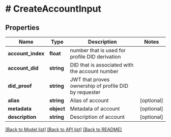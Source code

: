 # # CreateAccountInput

## Properties

Name | Type | Description | Notes
------------ | ------------- | ------------- | -------------
**account_index** | **float** | number that is used for profile DID derivation |
**account_did** | **string** | DID that is associated with the account number |
**did_proof** | **string** | JWT that proves ownership of profile DID by requester |
**alias** | **string** | Alias of account | [optional]
**metadata** | **object** | Metadata of account | [optional]
**description** | **string** | Description of account | [optional]

[[Back to Model list]](../../README.md#models) [[Back to API list]](../../README.md#endpoints) [[Back to README]](../../README.md)
